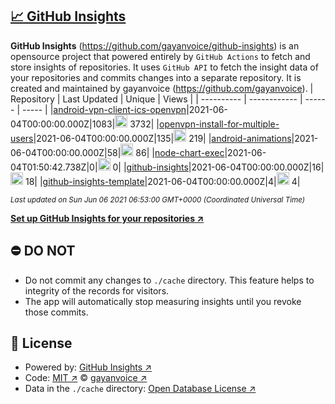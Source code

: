 ## [:chart_with_upwards_trend: GitHub Insights](https://github.com/gayanvoice/github-insights)
**GitHub Insights** (https://github.com/gayanvoice/github-insights) is an opensource project that powered entirely by  `GitHub Actions` to fetch and store insights of repositories.
It uses `GitHub API` to fetch the insight data of your repositories and commits changes into a separate repository. It is created and maintained by gayanvoice (https://github.com/gayanvoice).
| Repository | Last Updated | Unique | Views |
 | ---------- | ------------ | ------ | ----- |
|[android-vpn-client-ics-openvpn](https://github.com/gayanvoice/insights/tree/master/readme/207237845/week.md)|2021-06-04T00:00:00.000Z|1083|<img alt="Response time graph" src="https://github.com/gayanvoice/insights/raw/master/graph/207237845/small/week.png" height="20"> 3732|
|[openvpn-install-for-multiple-users](https://github.com/gayanvoice/insights/tree/master/readme/208378302/week.md)|2021-06-04T00:00:00.000Z|135|<img alt="Response time graph" src="https://github.com/gayanvoice/insights/raw/master/graph/208378302/small/week.png" height="20"> 219|
|[android-animations](https://github.com/gayanvoice/insights/tree/master/readme/209241190/week.md)|2021-06-04T00:00:00.000Z|58|<img alt="Response time graph" src="https://github.com/gayanvoice/insights/raw/master/graph/209241190/small/week.png" height="20"> 86|
|[node-chart-exec](https://github.com/gayanvoice/insights/tree/master/readme/370678191/week.md)|2021-06-04T01:50:42.738Z|0|<img alt="Response time graph" src="https://github.com/gayanvoice/insights/raw/master/graph/370678191/small/week.png" height="20"> 0|
|[github-insights](https://github.com/gayanvoice/insights/tree/master/readme/372371373/week.md)|2021-06-04T00:00:00.000Z|16|<img alt="Response time graph" src="https://github.com/gayanvoice/insights/raw/master/graph/372371373/small/week.png" height="20"> 18|
|[github-insights-template](https://github.com/gayanvoice/insights/tree/master/readme/372372861/week.md)|2021-06-04T00:00:00.000Z|4|<img alt="Response time graph" src="https://github.com/gayanvoice/insights/raw/master/graph/372372861/small/week.png" height="20"> 4|

<small><i>Last updated on Sun Jun 06 2021 06:53:00 GMT+0000 (Coordinated Universal Time)</i></small>

[**Set up GitHub Insights for your repositories ↗️**](https://github.com/gayanvoice/github-insights)
## ⛔ DO NOT
- Do not commit any changes to `./cache` directory. This feature helps to integrity of the records for visitors.
- The app will automatically stop measuring insights until you revoke those commits.
## 📄 License
- Powered by: [GitHub Insights ↗️](https://github.com/gayanvoice/github-insights)
- Code: [MIT ↗️](./LICENSE) © [gayanvoice ↗️](https://github.com/gayanvoice)
- Data in the `./cache` directory: [Open Database License ↗️](https://opendatacommons.org/licenses/odbl/1-0/)